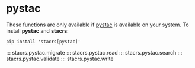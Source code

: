 # pystac

These functions are only available if [pystac](https://pystac.readthedocs.io/) is available on your system.
To install **pystac** and **stacrs**:

```shell
pip install 'stacrs[pystac]'
```

::: stacrs.pystac.migrate
::: stacrs.pystac.read
::: stacrs.pystac.search
::: stacrs.pystac.validate
::: stacrs.pystac.write
